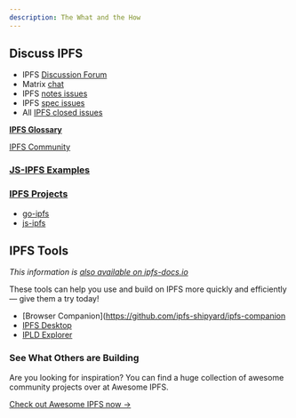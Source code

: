 ```yaml
---
description: The What and the How
---
```

## Discuss IPFS
* IPFS [Discussion Forum](https://discuss.ipfs.io/)
* Matrix [chat](https://matrix.to/#/#lobby:ipfs.io)
* IPFS [notes issues](https://github.com/ipfs/notes/issues)
* IPFS [spec issues](https://github.com/ipfs/specs/issues)
* All [IPFS closed issues](https://github.com/ipfs/ipfs/issues?q=is%3Aissue+is%3Aclosed)


**[IPFS Glossary](https://docs.ipfs.io/concepts/glossary/)**

[IPFS Community](https://docs.ipfs.io/community/#community)

### [JS-IPFS Examples](https://github.com/ipfs-examples)

### [IPFS Projects](https://github.com/ipfs)
* [go-ipfs](https://github.com/ipfs/go-ipfs)
* [js-ipfs](https://github.com/ipfs/js-ipfs)


## IPFS Tools
_This information is [also available on ipfs-docs.io](https://docs.ipfs.io/)_

These tools can help you use and build on IPFS more quickly and efficiently — give them a try today!

* [Browser Companion](https://github.com/ipfs-shipyard/ipfs-companion
*  [IPFS Desktop](https://github.com/ipfs-shipyard/ipfs-desktop)
* [IPLD Explorer](https://explore.ipld.io/)


### See What Others are Building

Are you looking for inspiration? You can find a huge collection of awesome community projects over at Awesome IPFS.

[Check out Awesome IPFS now →](https://awesome.ipfs.io/)

<!--
##IPFS Glossary Does this exist?-->
